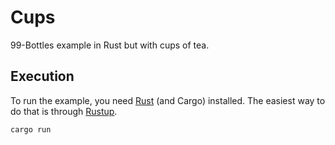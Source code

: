 # Cups

99-Bottles example in Rust but with cups of tea.

## Execution

To run the example, you need [Rust](https://www.rust-lang.org/) (and Cargo) installed.
The easiest way to do that is through [Rustup](https://rustup.rs/).

```
cargo run
```
